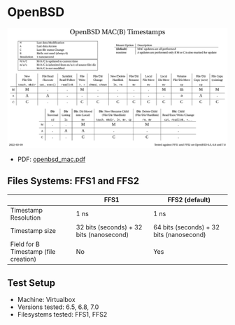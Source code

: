 # OpenBSD

![OpenBSD MACB](https://raw.githubusercontent.com/yaps8/yaps8.github.io/master/os_timestamps/2022-03-09/openbsd_mac.png)

- PDF: [openbsd_mac.pdf](https://github.com/QuoSecGmbH/os_timestamps/releases/download/2022-03-03/openbsd_mac.pdf)


## Files Systems: FFS1 and FFS2

|                      | FFS1 | FFS2 (default) |
|----------------------|------|------|
| Timestamp Resolution | 1 ns | 1 ns |
| Timestamp size       | 32 bits (seconds) + 32 bits (nanosecond) | 64 bits (seconds) + 32 bits (nanosecond)     |
| Field for B Timestamp (file creation)            |  No  | Yes  |

## Test Setup

- Machine: Virtualbox
- Versions tested: 6.5, 6.8, 7.0
- Filesystems tested: FFS1, FFS2
